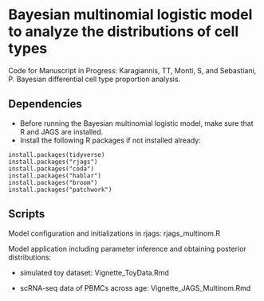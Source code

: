 # Bayesian multinomial logistic model to analyze the distributions of cell types

Code for Manuscript in Progress: Karagiannis, TT, Monti, S, and Sebastiani, P. Bayesian differential cell type proportion analysis.

## Dependencies
* Before running the Bayesian multinomial logistic model, make sure that R and JAGS are installed.
* Install the following R packages if not installed already:

```
install.packages(tidyverse)
install.packages("rjags")
install.packages("coda")
install.packages("hablar")
install.packages("broom")
install.packages("patchwork")
```

## Scripts

Model configuration and initializations in rjags: rjags_multinom.R

Model application including parameter inference and obtaining posterior distributions:

- simulated toy dataset: Vignette_ToyData.Rmd

- scRNA-seq data of PBMCs across age: Vignette_JAGS_Multinom.Rmd
 
